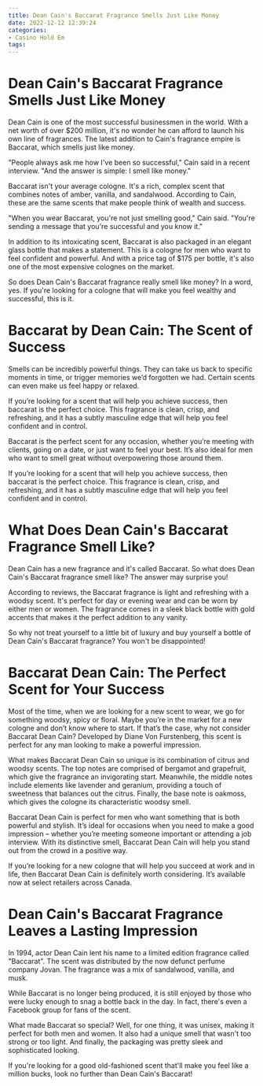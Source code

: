 ```yaml
---
title: Dean Cain's Baccarat Fragrance Smells Just Like Money
date: 2022-12-12 12:39:24
categories:
- Casino Hold Em
tags:
---
```



#  Dean Cain's Baccarat Fragrance Smells Just Like Money

Dean Cain is one of the most successful businessmen in the world. With a net worth of over $200 million, it's no wonder he can afford to launch his own line of fragrances. The latest addition to Cain's fragrance empire is Baccarat, which smells just like money.

"People always ask me how I've been so successful," Cain said in a recent interview. "And the answer is simple: I smell like money."

Baccarat isn't your average cologne. It's a rich, complex scent that combines notes of amber, vanilla, and sandalwood. According to Cain, these are the same scents that make people think of wealth and success.

"When you wear Baccarat, you're not just smelling good," Cain said. "You're sending a message that you're successful and you know it."

In addition to its intoxicating scent, Baccarat is also packaged in an elegant glass bottle that makes a statement. This is a cologne for men who want to feel confident and powerful. And with a price tag of $175 per bottle, it's also one of the most expensive colognes on the market.

So does Dean Cain's Baccarat fragrance really smell like money? In a word, yes. If you're looking for a cologne that will make you feel wealthy and successful, this is it.

#  Baccarat by Dean Cain: The Scent of Success

Smells can be incredibly powerful things. They can take us back to specific moments in time, or trigger memories we’d forgotten we had. Certain scents can even make us feel happy or relaxed.

If you’re looking for a scent that will help you achieve success, then baccarat is the perfect choice. This fragrance is clean, crisp, and refreshing, and it has a subtly masculine edge that will help you feel confident and in control.

Baccarat is the perfect scent for any occasion, whether you’re meeting with clients, going on a date, or just want to feel your best. It’s also ideal for men who want to smell great without overpowering those around them.

If you’re looking for a scent that will help you achieve success, then baccarat is the perfect choice. This fragrance is clean, crisp, and refreshing, and it has a subtly masculine edge that will help you feel confident and in control.

#  What Does Dean Cain's Baccarat Fragrance Smell Like?

Dean Cain has a new fragrance and it's called Baccarat. So what does Dean Cain's Baccarat fragrance smell like? The answer may surprise you!

According to reviews, the Baccarat fragrance is light and refreshing with a woodsy scent. It's perfect for day or evening wear and can be worn by either men or women. The fragrance comes in a sleek black bottle with gold accents that makes it the perfect addition to any vanity.

So why not treat yourself to a little bit of luxury and buy yourself a bottle of Dean Cain's Baccarat fragrance? You won't be disappointed!

#  Baccarat Dean Cain: The Perfect Scent for Your Success

Most of the time, when we are looking for a new scent to wear, we go for something woodsy, spicy or floral. Maybe you’re in the market for a new cologne and don’t know where to start. If that’s the case, why not consider Baccarat Dean Cain? Developed by Diane Von Furstenberg, this scent is perfect for any man looking to make a powerful impression.

What makes Baccarat Dean Cain so unique is its combination of citrus and woodsy scents. The top notes are comprised of bergamot and grapefruit, which give the fragrance an invigorating start. Meanwhile, the middle notes include elements like lavender and geranium, providing a touch of sweetness that balances out the citrus. Finally, the base note is oakmoss, which gives the cologne its characteristic woodsy smell.

Baccarat Dean Cain is perfect for men who want something that is both powerful and stylish. It’s ideal for occasions when you need to make a good impression – whether you’re meeting someone important or attending a job interview. With its distinctive smell, Baccarat Dean Cain will help you stand out from the crowd in a positive way.

If you’re looking for a new cologne that will help you succeed at work and in life, then Baccarat Dean Cain is definitely worth considering. It’s available now at select retailers across Canada.

#  Dean Cain's Baccarat Fragrance Leaves a Lasting Impression

In 1994, actor Dean Cain lent his name to a limited edition fragrance called "Baccarat". The scent was distributed by the now defunct perfume company Jovan. The fragrance was a mix of sandalwood, vanilla, and musk.

While Baccarat is no longer being produced, it is still enjoyed by those who were lucky enough to snag a bottle back in the day. In fact, there's even a Facebook group for fans of the scent.

What made Baccarat so special? Well, for one thing, it was unisex, making it perfect for both men and women. It also had a unique smell that wasn't too strong or too light. And finally, the packaging was pretty sleek and sophisticated looking.

If you're looking for a good old-fashioned scent that'll make you feel like a million bucks, look no further than Dean Cain's Baccarat!
